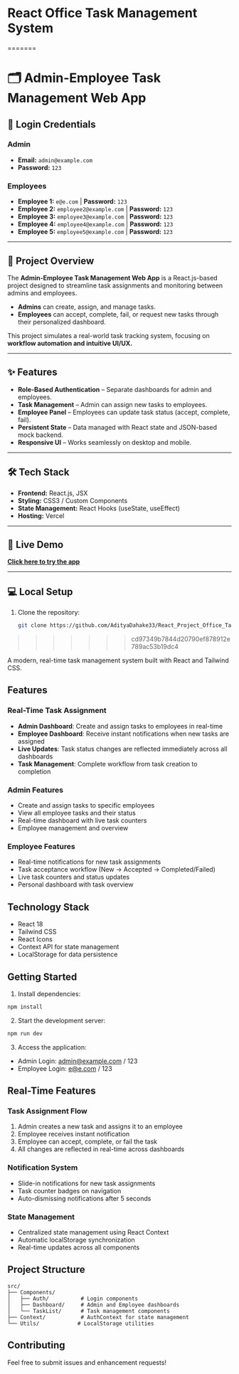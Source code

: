
# React Office Task Management System
=======
# 🗂 Admin-Employee Task Management Web App  

## 🔐 Login Credentials  

### **Admin**  
- **Email:** `admin@example.com`  
- **Password:** `123`  

### **Employees**  
- **Employee 1:** `e@e.com` | **Password:** `123`  
- **Employee 2:** `employee2@example.com` | **Password:** `123`  
- **Employee 3:** `employee3@example.com` | **Password:** `123`  
- **Employee 4:** `employee4@example.com` | **Password:** `123`  
- **Employee 5:** `employee5@example.com` | **Password:** `123`  

---

## 📖 Project Overview  

The **Admin-Employee Task Management Web App** is a React.js-based project designed to streamline task assignments and monitoring between admins and employees.  

- **Admins** can create, assign, and manage tasks.  
- **Employees** can accept, complete, fail, or request new tasks through their personalized dashboard.  

This project simulates a real-world task tracking system, focusing on **workflow automation and intuitive UI/UX.**

---

## ✨ Features  

- **Role-Based Authentication** – Separate dashboards for admin and employees.  
- **Task Management** – Admin can assign new tasks to employees.  
- **Employee Panel** – Employees can update task status (accept, complete, fail).  
- **Persistent State** – Data managed with React state and JSON-based mock backend.  
- **Responsive UI** – Works seamlessly on desktop and mobile.  

---

## 🛠 Tech Stack  

- **Frontend:** React.js, JSX  
- **Styling:** CSS3 / Custom Components  
- **State Management:** React Hooks (useState, useEffect)  
- **Hosting:** Vercel  

---

## 🚀 Live Demo  
**[Click here to try the app](https://react-project-office-task-pud3.vercel.app/)**  

---

## 💻 Local Setup  

1. Clone the repository:  
   ```bash
   git clone https://github.com/AdityaDahake33/React_Project_Office_Task.git
>>>>>>> cd97349b7844d20790ef878912e789ac53b19dc4

A modern, real-time task management system built with React and Tailwind CSS.

## Features

### Real-Time Task Assignment
- **Admin Dashboard**: Create and assign tasks to employees in real-time
- **Employee Dashboard**: Receive instant notifications when new tasks are assigned
- **Live Updates**: Task status changes are reflected immediately across all dashboards
- **Task Management**: Complete workflow from task creation to completion

### Admin Features
- Create and assign tasks to specific employees
- View all employee tasks and their status
- Real-time dashboard with live task counters
- Employee management and overview

### Employee Features
- Real-time notifications for new task assignments
- Task acceptance workflow (New → Accepted → Completed/Failed)
- Live task counters and status updates
- Personal dashboard with task overview

## Technology Stack
- React 18
- Tailwind CSS
- React Icons
- Context API for state management
- LocalStorage for data persistence

## Getting Started

1. Install dependencies:
```bash
npm install
```

2. Start the development server:
```bash
npm run dev
```

3. Access the application:
- Admin Login: admin@example.com / 123
- Employee Login: e@e.com / 123

## Real-Time Features

### Task Assignment Flow
1. Admin creates a new task and assigns it to an employee
2. Employee receives instant notification
3. Employee can accept, complete, or fail the task
4. All changes are reflected in real-time across dashboards

### Notification System
- Slide-in notifications for new task assignments
- Task counter badges on navigation
- Auto-dismissing notifications after 5 seconds

### State Management
- Centralized state management using React Context
- Automatic localStorage synchronization
- Real-time updates across all components

## Project Structure
```
src/
├── Components/
│   ├── Auth/          # Login components
│   ├── Dashboard/     # Admin and Employee dashboards
│   └── TaskList/      # Task management components
├── Context/           # AuthContext for state management
└── Utils/            # LocalStorage utilities
```

## Contributing
Feel free to submit issues and enhancement requests!
